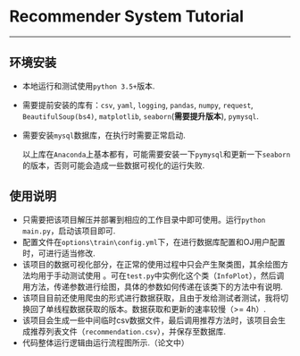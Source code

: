 # Recommender System Tutorial

---

## 环境安装

+ 本地运行和测试使用`python 3.5+`版本.

+ 需要提前安装的库有：`csv`, `yaml`, `logging`, `pandas`, `numpy`, `request`, `BeautifulSoup(bs4)`, `matplotlib`, `seaborn`(<strong>需要提升版本</strong>), `pymysql`.

+ 需要安装`mysql`数据库，在执行时需要正常启动. 

  以上库在`Anaconda`上基本都有，可能需要安装一下`pymysql`和更新一下`seaborn`的版本，否则可能会造成一些数据可视化的运行失败.

## 使用说明

+ 只需要把该项目解压并部署到相应的工作目录中即可使用。运行`python main.py`，启动该项目即可.
+ 配置文件在`options\train\config.yml`下，在进行数据库配置和OJ用户配置时，可进行适当修改.
+ 该项目的数据可视化部分，在正常的使用过程中只会产生聚类图，其余绘图方法均用于手动测试使用 。可在`test.py`中实例化这个类（`InfoPlot`），然后调用方法，传递参数进行绘图，具体的参数如何传递在该类下的方法中有说明.
+ 该项目目前还使用爬虫的形式进行数据获取，且由于发给测试者测试，我将切换回了单线程数据获取的版本。数据获取和更新的速率较慢（>= 4h）.
+ 该项目会生成一些中间临时csv数据文件，最后调用推荐方法时，该项目会生成推荐列表文件（`recommendation.csv`），并保存至数据库.
+ 代码整体运行逻辑由运行流程图所示.（论文中）